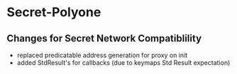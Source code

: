 # Secret-Polyone

## Changes for Secret Network Compatiblility
- replaced predicatable address generation for proxy on init
- added StdResult's for callbacks (due to keymaps Std Result expectation)